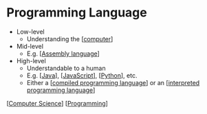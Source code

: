 # Programming Language

- Low-level
  - Understanding the [[computer]]
- Mid-level
  - E.g. [[Assembly language]]
- High-level
  - Understandable to a human
  - E.g. [[Java]], [[JavaScript]], [[Python]], etc.
  - Either a [[compiled programming language]] or an [[interpreted programming language]]

[[Computer Science]] [[Programming]]

[//begin]: # "Autogenerated link references for markdown compatibility"
[computer]: computer "Computer"
[Assembly language]: assembly-language "Assembly Language"
[Java]: java "Java"
[JavaScript]: javascript "JavaScript"
[Python]: python "Python"
[compiled programming language]: compiled-programming-language "Compiled Programming Language"
[interpreted programming language]: interpreted-programming-language "Interpreted Programming Language"
[Computer Science]: computer-science "Computer Science"
[Programming]: programming "Programming"
[//end]: # "Autogenerated link references"